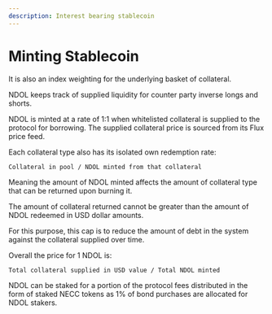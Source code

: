 ```yaml
---
description: Interest bearing stablecoin
---
```


# Minting Stablecoin

It is also an index weighting for the underlying basket of collateral.

NDOL keeps track of supplied liquidity for counter party inverse longs and shorts.

NDOL is minted at a rate of 1:1 when whitelisted collateral is supplied to the protocol for borrowing. The supplied collateral price is sourced from its Flux price feed.

Each collateral type also has its isolated own redemption rate:

&#x20;`Collateral in pool / NDOL minted from that collateral`

Meaning the amount of NDOL minted affects the amount of collateral type that can be returned upon burning it.

The amount of collateral returned cannot be greater than the amount of NDOL redeemed in USD dollar amounts.

For this purpose, this cap is to reduce the amount of debt in the system against the collateral supplied over time.

Overall the price for 1 NDOL is:

`Total collateral supplied in USD value / Total NDOL minted`

NDOL can be staked for a portion of the protocol fees distributed in the form of staked NECC tokens as 1% of bond purchases are allocated for NDOL stakers.
